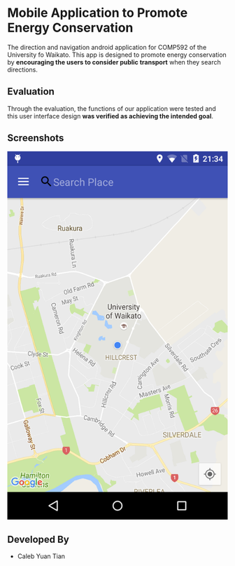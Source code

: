 # Mobile Application to Promote Energy Conservation

The direction and navigation android application for COMP592 of the University fo Waikato. This app is designed to promote energy conservation by **encouraging the users to consider public transport** when they search directions.

## Evaluation

Through the evaluation, the functions of our application were tested and this user interface design **was verified as achieving the intended goal**.

## Screenshots

![alt text](screenshots/Screenshot_2016-09-14-21-34-35.png "This initial layout")

## Developed By
* Caleb Yuan Tian